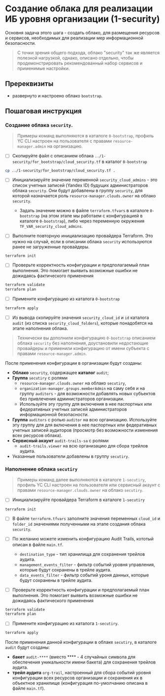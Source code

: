 # Создание облака для реализации ИБ уровня организации (1-security)

Основня задача этого шага - создать облако, для размещения ресурсов и сервисов, необходимых для реализации мер информационной безопасности.

>С точки зрения общего подхода, облако "security" так же является полезной нагрузкой, однако, описано отдельно, чтобы продемонстрировать рекомендованный набор сервисов и применимые настройки.

## Пререквизиты
- развернуто и настроено облако `bootstrap`.

## Пошаговая инструкция

### Создание облака `security`.
  >Примеры команд выполняются в каталоге `0-bootstrap`, профиль YC CLI настроен на пользователя с правами `resource-manager.admin` на организацию.

- [ ] Скопируйте файл с описанием облака `../1-security/for_bootstrap/cloud_security.tf` в каталог `0-bootstrap`
```sh
cp ../1-security/for_bootstrap/cloud_security.tf .
```
- [ ] Инициализируйте значение переменной `security_cloud_admins` - это список учетных записей (Yandex ID) будущих администраторов облака `security`. Они будут добавлены в группу `security`, для которой назначается роль `resource-manager.clouds.owner` на облако `security`.
  - Задать значение можно в файле `terraform.tfvars` в каталоге `0-bootstrap` (на этом этапе мы работаем с конфигурацией в каталоге `0-bootstrap`), либо через переменную окружения `TF_VAR_security_cloud_admins`.

- [ ] Выполните повторную инициализацию провайдера Terraform. Это нужно на случай, если в описании облака `security` используются ранее не загруженные провайдеры.

```sh
terraform init
```

- [ ] Проверьте корректность конфигурации и предполагаемый план выполнения. Это помогает выявить возможные ошибки не дожидаясь фактического применения

```sh
terraform validate
terraform plan
```

- [ ] Примените конфигурацию из каталога `0-bootstrap`

```sh
terraform apply 
```

- [ ] Из вывода скопируйте значения `security_cloud_id` и `id` каталога `audit` (из списка `security_cloud_folders`), которые понадобятся на этапе наполнения облака.

> Технически вы дополнили конфигурацию `0-bootstrap` описанием облака `security` без наполнения, доустановили недостающие провайдеры и применили конфигурацию от имени субъекта с правами `resource-manager.admin`.

После применения конфигурации в организации будут созданы:
- **Облако** `security`, содержащее **каталог** `audit`;
- **Группа** `secutiry` с ролями
  - `resource-manager.clouds.owner` на облако `secutiry`,
  - `organization-manager.groups.memberAdmin` на саму себя и на группу `auditors` - для возможности добавлять новых субъектов без привлечения администраторов организации.
  - Используйте эту группу для включения в нее паспортных или федеративных учетных записей администраторов информационной безопасности.
- **Группа** `auditors` с ролью `auditor` на всю организацию. Используйте эту группу для для включения в нее паспортных или федеративных учетных записей аудиторов (просмотр без возможности изменения всех ресурсов облака).
- **Сервисный акаунт** `audit-trails-sa` с ролями
  - `audit-trails.viewer` на всю организацию для сбора трейлов аудита.
- Указанные пользователи добавлены в группу `secutiry`.

### Наполнение облака `secutiry`
  >Примеры команд далее выполняются в каталоге `1-secutiry`, профиль YC CLI настроен на пользователя или сервисный акаунт с правами `resource-manager.clouds.owner` на облако `secutiry`.

- [ ] Инициализируйте провайдера Terraform в каталоге `1-secutiry`

```sh
terraform init
```

- [ ] В файле `terraform.tfvars` заполните значения переменных `cloud_id` и `folder_id` значениями полученными на этапе создания облака `security`.

- [ ] По желанию можете изменить конфигурацию Audit Trails, кототый описан в файле `main.tf`.
  - `destination_type` - тип хранилища для сохранения трейлов аудита.
  - `management_events_filter` - фильтр событий уровня управления, которые будут сохранены в трейле аудита.
  - `data_events_filter` - фильтр событий уроня данных, которые будут сохранены в трейле аудита.

- [ ] Проверьте корректность конфигурации и предполагаемый план выполнения. Это помогает выявить возможные ошибки не дожидаясь фактического применения

```sh
terraform validate
terraform plan
```

- [ ] Примените конфигурацию из каталога `1-secutiry`.

```sh
terraform apply
```

После применения данной конфигурации в облаке `secutiry`, в каталоге `audit` будут созданы:
- **бакет** `audit-****` (вместо **** - 4 случайных символа для обеспечения уникальности имени бакета) для сохранения трейлов аудита.
- **трейл аудита** `org-trail`, настроенный для сбора событий уровня конфигурации всех ресурсов организации и сохранения их в объектное хранилище (конфигурация по-умолчанию описана в файле `main.tf`).

